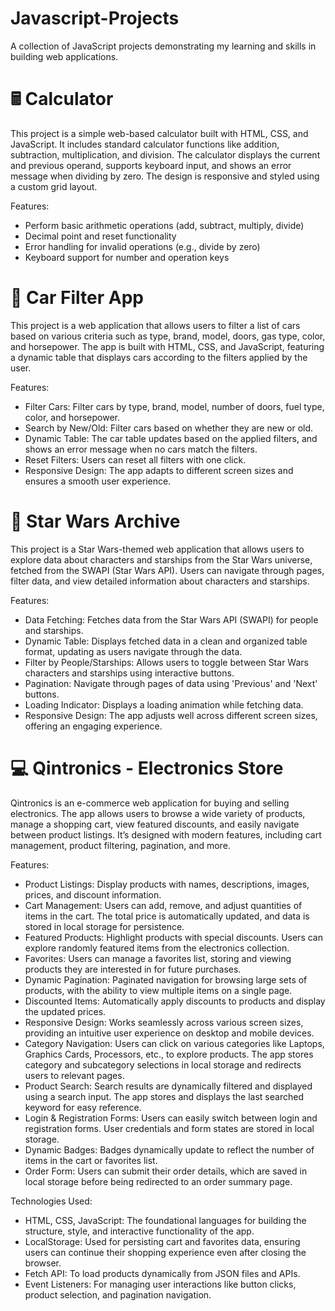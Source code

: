 # Javascript-Projects
A collection of JavaScript projects demonstrating my learning and skills in building web applications.

# 🖩 Calculator
This project is a simple web-based calculator built with HTML, CSS, and JavaScript. It includes standard calculator functions like addition, subtraction, multiplication, and division. The calculator displays the current and previous operand, supports keyboard input, and shows an error message when dividing by zero. The design is responsive and styled using a custom grid layout.

Features:
- Perform basic arithmetic operations (add, subtract, multiply, divide)
- Decimal point and reset functionality
- Error handling for invalid operations (e.g., divide by zero)
- Keyboard support for number and operation keys

# 🚗 Car Filter App
This project is a web application that allows users to filter a list of cars based on various criteria such as type, brand, model, doors, gas type, color, and horsepower. The app is built with HTML, CSS, and JavaScript, featuring a dynamic table that displays cars according to the filters applied by the user.

Features:
- Filter Cars: Filter cars by type, brand, model, number of doors, fuel type, color, and horsepower.
- Search by New/Old: Filter cars based on whether they are new or old.
- Dynamic Table: The car table updates based on the applied filters, and shows an error message when no cars match the filters.
- Reset Filters: Users can reset all filters with one click.
- Responsive Design: The app adapts to different screen sizes and ensures a smooth user experience.

# 🌌 Star Wars Archive
This project is a Star Wars-themed web application that allows users to explore data about characters and starships from the Star Wars universe, fetched from the SWAPI (Star Wars API). Users can navigate through pages, filter data, and view detailed information about characters and starships.

Features:
- Data Fetching: Fetches data from the Star Wars API (SWAPI) for people and starships.
- Dynamic Table: Displays fetched data in a clean and organized table format, updating as users navigate through the data.
- Filter by People/Starships: Allows users to toggle between Star Wars characters and starships using interactive buttons.
- Pagination: Navigate through pages of data using 'Previous' and 'Next' buttons.
- Loading Indicator: Displays a loading animation while fetching data.
- Responsive Design: The app adjusts well across different screen sizes, offering an engaging experience.

# 💻 Qintronics - Electronics Store
Qintronics is an e-commerce web application for buying and selling electronics. The app allows users to browse a wide variety of products, manage a shopping cart, view featured discounts, and easily navigate between product listings. It’s designed with modern features, including cart management, product filtering, pagination, and more.

Features:
- Product Listings: Display products with names, descriptions, images, prices, and discount information.
- Cart Management: Users can add, remove, and adjust quantities of items in the cart. The total price is automatically updated, and data is stored in local storage for persistence.
- Featured Products: Highlight products with special discounts. Users can explore randomly featured items from the electronics collection.
- Favorites: Users can manage a favorites list, storing and viewing products they are interested in for future purchases.
- Dynamic Pagination: Paginated navigation for browsing large sets of products, with the ability to view multiple items on a single page.
- Discounted Items: Automatically apply discounts to products and display the updated prices.
- Responsive Design: Works seamlessly across various screen sizes, providing an intuitive user experience on desktop and mobile devices.
- Category Navigation: Users can click on various categories like Laptops, Graphics Cards, Processors, etc., to explore products. The app stores category and subcategory selections in local storage and redirects users to relevant pages.
- Product Search: Search results are dynamically filtered and displayed using a search input. The app stores and displays the last searched keyword for easy reference.
- Login & Registration Forms: Users can easily switch between login and registration forms. User credentials and form states are stored in local storage.
- Dynamic Badges: Badges dynamically update to reflect the number of items in the cart or favorites list.
- Order Form: Users can submit their order details, which are saved in local storage before being redirected to an order summary page.

Technologies Used:
- HTML, CSS, JavaScript: The foundational languages for building the structure, style, and interactive functionality of the app.
- LocalStorage: Used for persisting cart and favorites data, ensuring users can continue their shopping experience even after closing the browser.
- Fetch API: To load products dynamically from JSON files and APIs.
- Event Listeners: For managing user interactions like button clicks, product selection, and pagination navigation.
